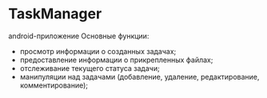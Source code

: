 # TaskManager
android-приложение
Основные функции:
- просмотр информации о созданных задачах;
- предоставление информации о прикрепленных файлах;
- отслеживание текущего статуса задачи;
- манипуляции над задачами (добавление, удаление, редактирование,
комментирование);
